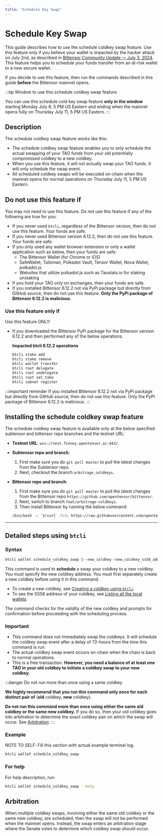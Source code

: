```yaml
---
title: "Schedule Key Swap"
---
```


# Schedule Key Swap

This guide describes how to use the schedule coldkey swap feature. Use this feature only if you believe your wallet is impacted by the hacker attack on July 2nd, as described in [Bittensor Community Update — July 3, 2024](https://blog.bittensor.com/bittnesor-community-update-july-3-2024-45661b1d542d). This feature helps you to schedule your funds transfer from an at-risk wallet to a new secure wallet. 

If you decide to use this feature, then run the commands described in this guide **before** the Bittensor mainnet opens.

:::tip Window to use this schedule coldkey swap feature

You can use this schedule cold key swap feature **only in the window** starting Monday July 8, 5 PM US Eastern and ending when the mainnet opens fully on Thursday July 11, 5 PM US Eastern.
:::

## Description

The schedule coldkey swap feature works like this:

- The schedule coldkey swap feature enables you to only schedule the actual swapping of your TAO funds from your old potentially compromised coldkey to a new coldkey. 
- When you use this feature, it will not actually swap your TAO funds. It will only schedule the swap event. 
- All scheduled coldkey swaps will be executed on-chain when the mainnet opens for normal operations on Thursday July 11, 5 PM US Eastern.

## Do not use this feature if

You may not need to use this feature. Do not use this feature if any of the following are true for you:

- If you never used `btcli`, regardless of the Bittensor version, then do not use this feature. Your funds are safe. 
- If you never used Bittensor version 6.12.2, then do not use this feature. Your funds are safe. 
- If you only used any wallet browser extension or only a wallet application such as below, then your funds are safe:
  - The Bittensor Wallet (for Chrome or iOS)
  - SafeWallet, Talisman, Polkadot Vault, Tensor Wallet, Nova Wallet, polkadot.js
  - Websites that utilize polkadot.js such as Taostats.io for staking unstaking
- If you hold your TAO only on exchanges, then your funds are safe. 
- If you installed Bittensor 6.12.2 not via PyPi package but directly from GitHub source, then do not use this feature. **Only the PyPi package of Bittensor 6.12.2 is malicious.**

### Use this feature only if 

Use this feature ONLY: 

- If you downloaded the Bittensor PyPi package for the Bittensor version 6.12.2 and then performed any of the below operations.

  **Impacted btcli 6.12.2 operations**

  ```bash
  btcli stake add
  btcli stake remove
  btcli wallet transfer
  btcli root delegate
  btcli root undelegate
  btcli root set_take
  btcli subnet register
  ```

:::important reminder
If you installed Bittensor 6.12.2 not via PyPi package but directly from GitHub source, then do not use this feature. Only the PyPi package of Bittensor 6.12.2 is malicious.
:::

## Installing the schedule coldkey swap feature

The schedule coldkey swap feature is available only at the below specified subtensor and bittensor repo branches and the testnet URL:

- **Testnet URL**: `wss://test.finney.opentensor.ai:443/`.
- **Subtensor repo and branch**: 
    1. First make sure you do `git pull master` to pull the latest changes from the Subtensor repo.
    2. Next, checkout the branch `arbitrage_coldkeys`.

- **Bittensor repo and branch**: 
    1. First make sure you do `git pull master` to pull the latest changes from the Bittensor repo `https://github.com/opentensor/bittensor`. 
    2. Next, switch to branch `feat/arbitrage-coldkeys`. 
    3. Then install Bittensor by running the below command:
    ```bash
    /bin/bash -c "$(curl -fsSL https://raw.githubusercontent.com/opentensor/bittensor/feat/arbitrage-coldkeys/scripts/install.sh)"
    ```
---

## Detailed steps using `btcli`

### Syntax

```bash
btcli wallet schedule_coldkey_swap [--new_coldkey <new_coldkey_ss58_address>]
```
This command is used to **schedule** a swap your coldkey to a new coldkey. You must specify the new coldkey address. You must first separately create a new coldkey before using it in this command. 

- To create a new coldkey, see [Creating a coldkey using `btcli`](./getting-started/wallets.md#creating-a-coldkey-using-btcli).
- To see the SS58 address of your coldkey, see [Listing all the local wallets](https://docs.bittensor.com/getting-started/wallets#listing-all-the-local-wallets).

The command checks for the validity of the new coldkey and prompts for confirmation before proceeding with the scheduling process.

### Important 

- This command does not immediately swap the coldkeys. It will schedule the coldkey swap event after a delay of 72-hours from the time this command is run. 
- The actual coldkey swap event occurs on-chain when the chain is back to normal operations.
- This is a free transaction. **However, you need a balance of at least one TAO in your old coldkey to initiate a coldkey swap to your new coldkey.**

:::danger Do not run more than once using a same coldkey

**We highly recommend that you run this command only once for each distinct pair of** (**old** coldkey, **new** coldkey).

**Do not run this command more than once using either the same old coldkey or the same new coldkey.** If you do so, then your old coldkey goes into arbitration to determine the exact coldkey pair on which the swap will occur. See [Arbitration](#arbitration).
:::

### Example

NOTE TO SELF: Fill this section with actual example terminal log.

```bash
btcli wallet schedule_coldkey_swap 
```

### For help

For help description, run:
```bash
btcli wallet schedule_coldkey_swap --help
```

## Arbitration

When multiple coldkey swaps, involving either the same old coldkey or the same new coldkey, are scheduled, then the swap will not be performed when the mainnet opens. Instead, the swap enters an arbitration stage where the Senate votes to determine which coldkey swap should occur. 